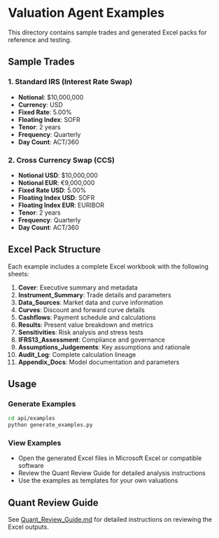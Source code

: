 # Valuation Agent Examples

This directory contains sample trades and generated Excel packs for reference and testing.

## Sample Trades

### 1. Standard IRS (Interest Rate Swap)
- **Notional**: $10,000,000
- **Currency**: USD
- **Fixed Rate**: 5.00%
- **Floating Index**: SOFR
- **Tenor**: 2 years
- **Frequency**: Quarterly
- **Day Count**: ACT/360

### 2. Cross Currency Swap (CCS)
- **Notional USD**: $10,000,000
- **Notional EUR**: €9,000,000
- **Fixed Rate USD**: 5.00%
- **Floating Index USD**: SOFR
- **Floating Index EUR**: EURIBOR
- **Tenor**: 2 years
- **Frequency**: Quarterly
- **Day Count**: ACT/360

## Excel Pack Structure

Each example includes a complete Excel workbook with the following sheets:

1. **Cover**: Executive summary and metadata
2. **Instrument_Summary**: Trade details and parameters
3. **Data_Sources**: Market data and curve information
4. **Curves**: Discount and forward curve details
5. **Cashflows**: Payment schedule and calculations
6. **Results**: Present value breakdown and metrics
7. **Sensitivities**: Risk analysis and stress tests
8. **IFRS13_Assessment**: Compliance and governance
9. **Assumptions_Judgements**: Key assumptions and rationale
10. **Audit_Log**: Complete calculation lineage
11. **Appendix_Docs**: Model documentation and parameters

## Usage

### Generate Examples
```bash
cd api/examples
python generate_examples.py
```

### View Examples
- Open the generated Excel files in Microsoft Excel or compatible software
- Review the Quant Review Guide for detailed analysis instructions
- Use the examples as templates for your own valuations

## Quant Review Guide

See [Quant_Review_Guide.md](./Quant_Review_Guide.md) for detailed instructions on reviewing the Excel outputs.

